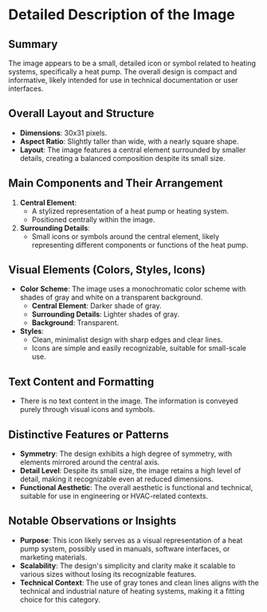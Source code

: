 # Detailed Description of the Image

## Summary
The image appears to be a small, detailed icon or symbol related to heating systems, specifically a heat pump. The overall design is compact and informative, likely intended for use in technical documentation or user interfaces.

## Overall Layout and Structure
- **Dimensions**: 30x31 pixels.
- **Aspect Ratio**: Slightly taller than wide, with a nearly square shape.
- **Layout**: The image features a central element surrounded by smaller details, creating a balanced composition despite its small size.

## Main Components and Their Arrangement
1. **Central Element**:
   - A stylized representation of a heat pump or heating system.
   - Positioned centrally within the image.
2. **Surrounding Details**:
   - Small icons or symbols around the central element, likely representing different components or functions of the heat pump.

## Visual Elements (Colors, Styles, Icons)
- **Color Scheme**: The image uses a monochromatic color scheme with shades of gray and white on a transparent background.
  - **Central Element**: Darker shade of gray.
  - **Surrounding Details**: Lighter shades of gray.
  - **Background**: Transparent.
- **Styles**:
  - Clean, minimalist design with sharp edges and clear lines.
  - Icons are simple and easily recognizable, suitable for small-scale use.

## Text Content and Formatting
- There is no text content in the image. The information is conveyed purely through visual icons and symbols.

## Distinctive Features or Patterns
- **Symmetry**: The design exhibits a high degree of symmetry, with elements mirrored around the central axis.
- **Detail Level**: Despite its small size, the image retains a high level of detail, making it recognizable even at reduced dimensions.
- **Functional Aesthetic**: The overall aesthetic is functional and technical, suitable for use in engineering or HVAC-related contexts.

## Notable Observations or Insights
- **Purpose**: This icon likely serves as a visual representation of a heat pump system, possibly used in manuals, software interfaces, or marketing materials.
- **Scalability**: The design's simplicity and clarity make it scalable to various sizes without losing its recognizable features.
- **Technical Context**: The use of gray tones and clean lines aligns with the technical and industrial nature of heating systems, making it a fitting choice for this category.